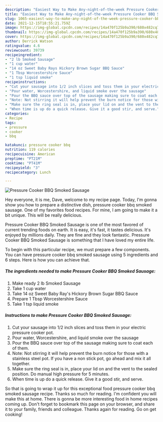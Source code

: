 ```yaml
---
description: "Easiest Way to Make Any-night-of-the-week Pressure Cooker BBQ Smoked Sausage"
title: "Easiest Way to Make Any-night-of-the-week Pressure Cooker BBQ Smoked Sausage"
slug: 1065-easiest-way-to-make-any-night-of-the-week-pressure-cooker-bbq-smoked-sausage
date: 2021-12-15T18:55:21.759Z
image: https://img-global.cpcdn.com/recipes/14a470f125b9a390/680x482cq70/pressure-cooker-bbq-smoked-sausage-recipe-main-photo.jpg
thumbnail: https://img-global.cpcdn.com/recipes/14a470f125b9a390/680x482cq70/pressure-cooker-bbq-smoked-sausage-recipe-main-photo.jpg
cover: https://img-global.cpcdn.com/recipes/14a470f125b9a390/680x482cq70/pressure-cooker-bbq-smoked-sausage-recipe-main-photo.jpg
author: Derrick Watson
ratingvalue: 4.6
reviewcount: 39739
recipeingredient:
- "2 lb Smoked Sausage"
- "1 cup water"
- "14 oz Sweet Baby Rays Hickory Brown Sugar BBQ Sauce"
- "1 Tbsp Worcestershire Sauce"
- "1 tsp liquid smoke"
recipeinstructions:
- "Cut your sausage into 1/2 inch slices and toss them in your electric pressure cooker pot."
- "Pour water, Worcestershire, and liquid smoke over the sausage"
- "Pour the BBQ sauce over top of the sausage making sure to coat each of them."
- "Note: Not stirring it will help prevent the burn notice for those with a stainless steel pot. If you have a non stick pot, go ahead and mix it all together."
- "Make sure the ring seal is in, place your lid on and the vent to the sealed position. Do manual high pressure for 5 minutes."
- "When time is up do a quick release. Give it a good stir, and serve."
categories:
- Recipe
tags:
- pressure
- cooker
- bbq

katakunci: pressure cooker bbq 
nutrition: 119 calories
recipecuisine: American
preptime: "PT21M"
cooktime: "PT41M"
recipeyield: "3"
recipecategory: Lunch

---
```



![Pressure Cooker BBQ Smoked Sausage](https://img-global.cpcdn.com/recipes/14a470f125b9a390/680x482cq70/pressure-cooker-bbq-smoked-sausage-recipe-main-photo.jpg)

Hey everyone, it is me, Dave, welcome to my recipe page. Today, I'm gonna show you how to prepare a distinctive dish, pressure cooker bbq smoked sausage. One of my favorites food recipes. For mine, I am going to make it a bit unique. This will be really delicious.

Pressure Cooker BBQ Smoked Sausage is one of the most favored of current trending foods on earth. It is easy, it's fast, it tastes delicious. It's enjoyed by millions daily. They are fine and they look fantastic. Pressure Cooker BBQ Smoked Sausage is something that I have loved my entire life.




To begin with this particular recipe, we must prepare a few components. You can have pressure cooker bbq smoked sausage using 5 ingredients and 6 steps. Here is how you can achieve that.

<!--inarticleads1-->

##### The ingredients needed to make Pressure Cooker BBQ Smoked Sausage:

1. Make ready 2 lb Smoked Sausage
1. Take 1 cup water
1. Take 14 oz Sweet Baby Ray&#39;s Hickory Brown Sugar BBQ Sauce
1. Prepare 1 Tbsp Worcestershire Sauce
1. Take 1 tsp liquid smoke




<!--inarticleads2-->

##### Instructions to make Pressure Cooker BBQ Smoked Sausage:

1. Cut your sausage into 1/2 inch slices and toss them in your electric pressure cooker pot.
1. Pour water, Worcestershire, and liquid smoke over the sausage
1. Pour the BBQ sauce over top of the sausage making sure to coat each of them.
1. Note: Not stirring it will help prevent the burn notice for those with a stainless steel pot. If you have a non stick pot, go ahead and mix it all together.
1. Make sure the ring seal is in, place your lid on and the vent to the sealed position. Do manual high pressure for 5 minutes.
1. When time is up do a quick release. Give it a good stir, and serve.




So that is going to wrap it up for this exceptional food pressure cooker bbq smoked sausage recipe. Thanks so much for reading. I'm confident you will make this at home. There is gonna be more interesting food in home recipes coming up. Don't forget to bookmark this page on your browser, and share it to your family, friends and colleague. Thanks again for reading. Go on get cooking!
